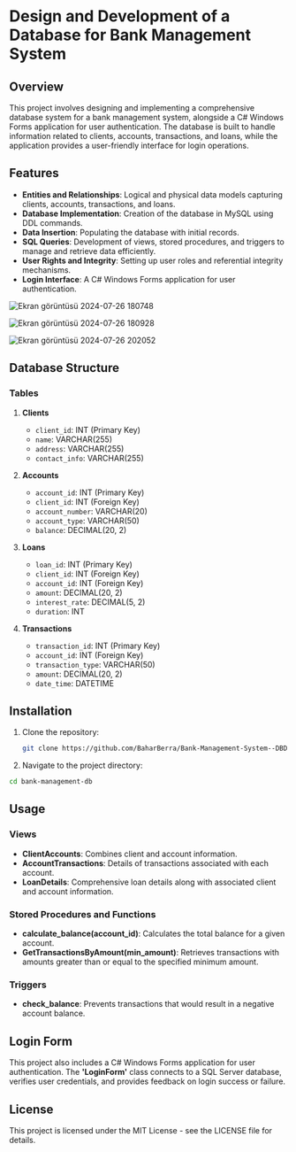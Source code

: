 # Design and Development of a Database for Bank Management System

## Overview

This project involves designing and implementing a comprehensive database system for a bank management system, alongside a C# Windows Forms application for user authentication. The database is built to handle information related to clients, accounts, transactions, and loans, while the application provides a user-friendly interface for login operations.

## Features

- **Entities and Relationships**: Logical and physical data models capturing clients, accounts, transactions, and loans.
- **Database Implementation**: Creation of the database in MySQL using DDL commands.
- **Data Insertion**: Populating the database with initial records.
- **SQL Queries**: Development of views, stored procedures, and triggers to manage and retrieve data efficiently.
- **User Rights and Integrity**: Setting up user roles and referential integrity mechanisms.
- **Login Interface**: A C# Windows Forms application for user authentication.

  
![Ekran görüntüsü 2024-07-26 180748](https://github.com/user-attachments/assets/af677b64-48aa-4972-b63a-46cd0271be38)

![Ekran görüntüsü 2024-07-26 180928](https://github.com/user-attachments/assets/4293f50f-9e9f-4083-afa1-7370cd7fd12d)

![Ekran görüntüsü 2024-07-26 202052](https://github.com/user-attachments/assets/ca687b7a-61a5-48dc-afa7-dc2d13be7f80)



## Database Structure

### Tables

1. **Clients**
   - `client_id`: INT (Primary Key)
   - `name`: VARCHAR(255)
   - `address`: VARCHAR(255)
   - `contact_info`: VARCHAR(255)

2. **Accounts**
   - `account_id`: INT (Primary Key)
   - `client_id`: INT (Foreign Key)
   - `account_number`: VARCHAR(20)
   - `account_type`: VARCHAR(50)
   - `balance`: DECIMAL(20, 2)

3. **Loans**
   - `loan_id`: INT (Primary Key)
   - `client_id`: INT (Foreign Key)
   - `account_id`: INT (Foreign Key)
   - `amount`: DECIMAL(20, 2)
   - `interest_rate`: DECIMAL(5, 2)
   - `duration`: INT

4. **Transactions**
   - `transaction_id`: INT (Primary Key)
   - `account_id`: INT (Foreign Key)
   - `transaction_type`: VARCHAR(50)
   - `amount`: DECIMAL(20, 2)
   - `date_time`: DATETIME

## Installation

1. Clone the repository:
   ```sh
   git clone https://github.com/BaharBerra/Bank-Management-System--DBDD.git

2. Navigate to the project directory:
 ```sh
cd bank-management-db
```
## Usage

### Views

- **ClientAccounts**: Combines client and account information.
- **AccountTransactions**: Details of transactions associated with each account.
- **LoanDetails**: Comprehensive loan details along with associated client and account information.

### Stored Procedures and Functions

- **calculate_balance(account_id)**: Calculates the total balance for a given account.
- **GetTransactionsByAmount(min_amount)**: Retrieves transactions with amounts greater than or equal to the specified minimum amount.
  
### Triggers

- **check_balance**: Prevents transactions that would result in a negative account balance.

## Login Form

This project also includes a C# Windows Forms application for user authentication. The **'LoginForm'** class connects to a SQL Server database, verifies user credentials, and provides feedback on login success or failure.

## License

This project is licensed under the MIT License - see the LICENSE file for details.
